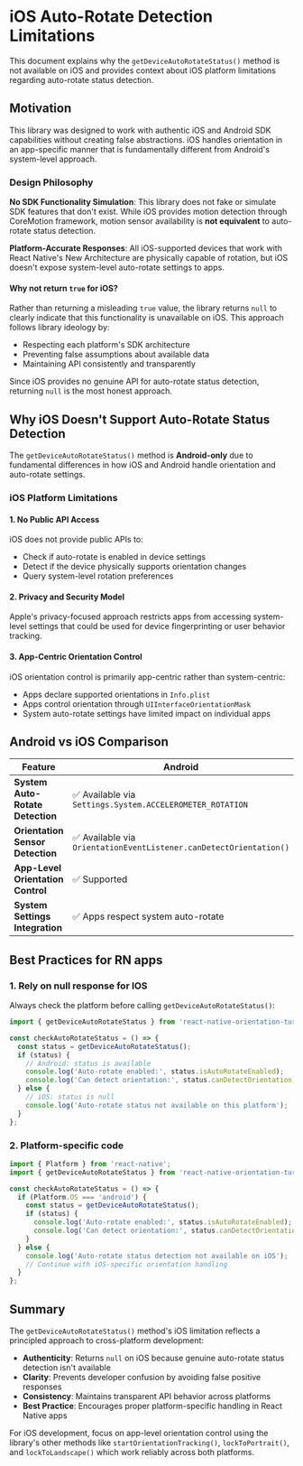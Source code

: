 # iOS Auto-Rotate Detection Limitations

This document explains why the `getDeviceAutoRotateStatus()` method is not available on iOS and provides context about iOS platform limitations regarding auto-rotate status detection.

## Motivation

This library was designed to work with authentic iOS and Android SDK capabilities without creating false abstractions. iOS handles orientation in an app-specific manner that is fundamentally different from Android's system-level approach.

### Design Philosophy

**No SDK Functionality Simulation**: This library does not fake or simulate SDK features that don't exist. While iOS provides motion detection through CoreMotion framework, motion sensor availability is **not equivalent** to auto-rotate status detection.

**Platform-Accurate Responses**: All iOS-supported devices that work with React Native's New Architecture are physically capable of rotation, but iOS doesn't expose system-level auto-rotate settings to apps.

#### Why not return `true` for iOS?

Rather than returning a misleading `true` value, the library returns `null` to clearly indicate that this functionality is unavailable on iOS. This approach follows library ideology by:

- Respecting each platform's SDK architecture
- Preventing false assumptions about available data
- Maintaining API consistently and transparently

Since iOS provides no genuine API for auto-rotate status detection, returning `null` is the most honest approach.

## Why iOS Doesn't Support Auto-Rotate Status Detection

The `getDeviceAutoRotateStatus()` method is **Android-only** due to fundamental differences in how iOS and Android handle orientation and auto-rotate settings.

### iOS Platform Limitations

#### 1. No Public API Access
iOS does not provide public APIs to:
- Check if auto-rotate is enabled in device settings
- Detect if the device physically supports orientation changes
- Query system-level rotation preferences

#### 2. Privacy and Security Model
Apple's privacy-focused approach restricts apps from accessing system-level settings that could be used for device fingerprinting or user behavior tracking.

#### 3. App-Centric Orientation Control
iOS orientation control is primarily app-centric rather than system-centric:
- Apps declare supported orientations in `Info.plist`
- Apps control orientation through `UIInterfaceOrientationMask`
- System auto-rotate settings have limited impact on individual apps

## Android vs iOS Comparison

| Feature | Android | iOS |
|---------|---------|-----|
| **System Auto-Rotate Detection** | ✅ Available via `Settings.System.ACCELEROMETER_ROTATION` | ❌ No public API |
| **Orientation Sensor Detection** | ✅ Available via `OrientationEventListener.canDetectOrientation()` | ❌ No equivalent API |
| **App-Level Orientation Control** | ✅ Supported | ✅ Supported |
| **System Settings Integration** | ✅ Apps respect system auto-rotate | 🔶 Limited integration |

## Best Practices for RN apps

### 1. Rely on null response for IOS

Always check the platform before calling `getDeviceAutoRotateStatus()`:

```typescript
import { getDeviceAutoRotateStatus } from 'react-native-orientation-turbo';

const checkAutoRotateStatus = () => {
  const status = getDeviceAutoRotateStatus();
  if (status) {
    // Android: status is available
    console.log('Auto-rotate enabled:', status.isAutoRotateEnabled);
    console.log('Can detect orientation:', status.canDetectOrientation);
  } else {
    // iOS: status is null
    console.log('Auto-rotate status not available on this platform');
  }
};
```

### 2. Platform-specific code

```typescript
import { Platform } from 'react-native';
import { getDeviceAutoRotateStatus } from 'react-native-orientation-turbo';

const checkAutoRotateStatus = () => {
  if (Platform.OS === 'android') {
    const status = getDeviceAutoRotateStatus();
    if (status) {
      console.log('Auto-rotate enabled:', status.isAutoRotateEnabled);
      console.log('Can detect orientation:', status.canDetectOrientation);
    }
  } else {
    console.log('Auto-rotate status detection not available on iOS');
    // Continue with iOS-specific orientation handling
  }
};
```

## Summary

The `getDeviceAutoRotateStatus()` method's iOS limitation reflects a principled approach to cross-platform development:

- **Authenticity**: Returns `null` on iOS because genuine auto-rotate status detection isn't available
- **Clarity**: Prevents developer confusion by avoiding false positive responses  
- **Consistency**: Maintains transparent API behavior across platforms
- **Best Practice**: Encourages proper platform-specific handling in React Native apps

For iOS development, focus on app-level orientation control using the library's other methods like `startOrientationTracking()`, `lockToPortrait()`, and `lockToLandscape()` which work reliably across both platforms.
